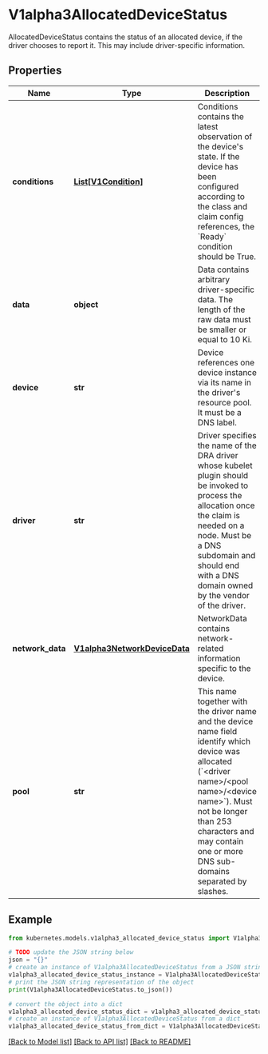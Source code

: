 # V1alpha3AllocatedDeviceStatus

AllocatedDeviceStatus contains the status of an allocated device, if the driver chooses to report it. This may include driver-specific information.

## Properties

Name | Type | Description | Notes
------------ | ------------- | ------------- | -------------
**conditions** | [**List[V1Condition]**](V1Condition.md) | Conditions contains the latest observation of the device&#39;s state. If the device has been configured according to the class and claim config references, the &#x60;Ready&#x60; condition should be True. | [optional] 
**data** | **object** | Data contains arbitrary driver-specific data.  The length of the raw data must be smaller or equal to 10 Ki. | [optional] 
**device** | **str** | Device references one device instance via its name in the driver&#39;s resource pool. It must be a DNS label. | [default to '']
**driver** | **str** | Driver specifies the name of the DRA driver whose kubelet plugin should be invoked to process the allocation once the claim is needed on a node.  Must be a DNS subdomain and should end with a DNS domain owned by the vendor of the driver. | [default to '']
**network_data** | [**V1alpha3NetworkDeviceData**](V1alpha3NetworkDeviceData.md) | NetworkData contains network-related information specific to the device. | [optional] 
**pool** | **str** | This name together with the driver name and the device name field identify which device was allocated (&#x60;&lt;driver name&gt;/&lt;pool name&gt;/&lt;device name&gt;&#x60;).  Must not be longer than 253 characters and may contain one or more DNS sub-domains separated by slashes. | [default to '']

## Example

```python
from kubernetes.models.v1alpha3_allocated_device_status import V1alpha3AllocatedDeviceStatus

# TODO update the JSON string below
json = "{}"
# create an instance of V1alpha3AllocatedDeviceStatus from a JSON string
v1alpha3_allocated_device_status_instance = V1alpha3AllocatedDeviceStatus.from_json(json)
# print the JSON string representation of the object
print(V1alpha3AllocatedDeviceStatus.to_json())

# convert the object into a dict
v1alpha3_allocated_device_status_dict = v1alpha3_allocated_device_status_instance.to_dict()
# create an instance of V1alpha3AllocatedDeviceStatus from a dict
v1alpha3_allocated_device_status_from_dict = V1alpha3AllocatedDeviceStatus.from_dict(v1alpha3_allocated_device_status_dict)
```
[[Back to Model list]](../README.md#documentation-for-models) [[Back to API list]](../README.md#documentation-for-api-endpoints) [[Back to README]](../README.md)


